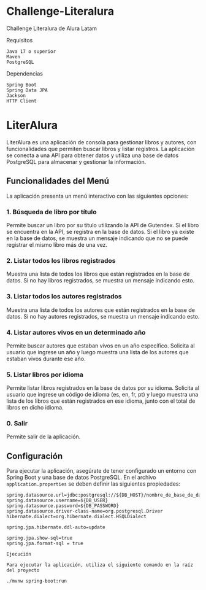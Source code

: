 # Challenge-Literalura
Challenge Literalura de Alura Latam

Requisitos

    Java 17 o superior
    Maven
    PostgreSQL

Dependencias

    Spring Boot
    Spring Data JPA
    Jackson
    HTTP Client

# LiterAlura

LiterAlura es una aplicación de consola para gestionar libros y autores, con funcionalidades que permiten buscar libros y listar registros. La aplicación se conecta a una API para obtener datos y utiliza una base de datos PostgreSQL para almacenar y gestionar la información.

## Funcionalidades del Menú

La aplicación presenta un menú interactivo con las siguientes opciones:

### 1. Búsqueda de libro por título

Permite buscar un libro por su título utilizando la API de Gutendex. Si el libro se encuentra en la API, se registra en la base de datos. Si el libro ya existe en la base de datos, se muestra un mensaje indicando que no se puede registrar el mismo libro más de una vez.

### 2. Listar todos los libros registrados

Muestra una lista de todos los libros que están registrados en la base de datos. Si no hay libros registrados, se muestra un mensaje indicando esto.

### 3. Listar todos los autores registrados

Muestra una lista de todos los autores que están registrados en la base de datos. Si no hay autores registrados, se muestra un mensaje indicando esto.

### 4. Listar autores vivos en un determinado año

Permite buscar autores que estaban vivos en un año específico. Solicita al usuario que ingrese un año y luego muestra una lista de los autores que estaban vivos durante ese año.

### 5. Listar libros por idioma

Permite listar libros registrados en la base de datos por su idioma. Solicita al usuario que ingrese un código de idioma (es, en, fr, pt) y luego muestra una lista de los libros que están registrados en ese idioma, junto con el total de libros en dicho idioma.

### 0. Salir

Permite salir de la aplicación.

## Configuración

Para ejecutar la aplicación, asegúrate de tener configurado un entorno con Spring Boot y una base de datos PostgreSQL. En el archivo `application.properties` se deben definir las siguientes propiedades:

```properties
spring.datasource.url=jdbc:postgresql://${DB_HOST}/nombre_de_base_de_datos
spring.datasource.username=${DB_USER}
spring.datasource.password=${DB_PASSWORD}
spring.datasource.driver-class-name=org.postgresql.Driver
hibernate.dialect=org.hibernate.dialect.HSQLDialect

spring.jpa.hibernate.ddl-auto=update

spring.jpa.show-sql=true
spring.jpa.format-sql = true

Ejecución

Para ejecutar la aplicación, utiliza el siguiente comando en la raíz del proyecto

./mvnw spring-boot:run

